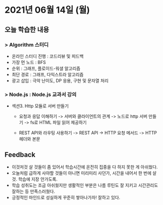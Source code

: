 # 2021년 06월 14일 (월) 

## 오늘 학습한 내용

### > Algorithm 스터디

- 온라인 스터디 진행 : 코드리뷰 및 피드백
- 가장 먼 노드 : BFS
- 순위 : 그래프, 플로이드-워셜 알고리즘
- 최단 경로 : 그래프, 다익스트라 알고리즘
- 광고 삽입 : 극악 난이도, DP 응용, 구현 및 문자열 처리

### > Node.js : Node.js 교과서 강의

- 섹션3. Http 모듈로 서버 만들기

  - 요청과 응답 이해하기
    -> 서버와 클라이언트의 관계
    -> 노드로 http 서버 만들기
    -> fs로 HTML 파일 읽어 제공하기

  - REST API와 라우팅 사용하기
    -> REST API
    -> HTTP 요청 메서드
    -> HTTP 헤더와 본문

## Feedback

- 이것저것 살 것들이 좀 있어서 학습시간에 온전히 집중을 다 하지 못한 게 아쉬웠다.
- 오늘처럼 급하게 사야할 것들이 아니면 미리미리 사던가, 시간을 내어서 한 번에 살 것. 학습에 지장 안가도록.
- 학습 성취도는 조금 아쉬웠지만 생활적인 부분은 나름 루틴도 잘 지키고 시간관리도 잘하는 등 만족스러웠다.
- 긍정적인 마인드로 성실하게 꾸준히 쌓아나가자! 잘하고 있다.